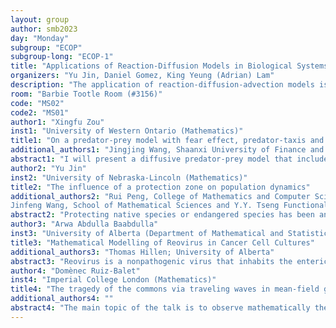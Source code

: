 ```yaml
---
layout: group
author: smb2023
day: "Monday"
subgroup: "ECOP"
subgroup-long: "ECOP-1"
title: "Applications of Reaction-Diffusion Models in Biological Systems"
organizers: "Yu Jin, Daniel Gomez, King Yeung (Adrian) Lam"
description: "The application of reaction-diffusion-advection models is prevalent throughout biological problems ranging from intracellular to ecological phenomena. The analysis of such models often leads to biological insights while simultaneously being of mathematical interest. Recently, we have seen novel applications in epidemiology, evolutionary and population dynamics, cell physiology, and conservation biology. In this mini-symposium we will gather speakers working on a variety of biological problems in which reaction-diffusion-advection models play a prominent role. Speakers will communicate the latest advances in their respective fields, and identify emerging directions for future research efforts. Moreover, by gathering speakers studying distinct biological phenomena but using similar mathematical tools, we hope to promote collaborations between researchers working on different biological problems."
room: "Barbie Tootle Room (#3156)"
code: "MS02"
code2: "MS01"
author1: "Xingfu Zou"
inst1: "University of Western Ontario (Mathematics)"
title1: "On a predator-prey model with fear effect, predator-taxis and degeneracy in spatially heterogeneous environmen"
additional_authors1: "Jingjing Wang, Shaanxi University of Finance and Economics"
abstract1: "I will present a diffusive predator-prey model that includes fear effect, predator-taxis, spatial heterogeneity and degeneracy on some space dependent model parameters. I will report some recent results on local and global bifurcations of steady state solutions of the model system. This is a joint work with Dr. Jingjing Wang."
author2: "Yu Jin"
inst2: "University of Nebraska-Lincoln (Mathematics)"
title2: "The influence of a protection zone on population dynamics"
additional_authors2: "Rui Peng, College of Mathematics and Computer Science, Zhejiang Normal University, China;
Jinfeng Wang, School of Mathematical Sciences and Y.Y. Tseng Functional Analysis Research Center, Harbin Normal University, China"
abstract2: "Protecting native species or endangered species has been an important issue in ecology. Differential equations have been applied to incorporate protection zones in the habitat of species to investigate the influence of protection zones on long-term population dynamics. We derive a reaction-diffusion model for a population in a one-dimensional bounded habitat, where the population is subjected to a strong Allee effect in its natural domain but obeys a logistic growth in a protection zone. We establish threshold conditions for population persistence and extinction via the principal eigenvalue of an associated eigenvalue problem, and then propose strategies for designing the optimal location of the protection zone under different boundary conditions in order for the population to persist in a long run."
author3: "Arwa Abdulla Baabdulla"
inst3: "University of Alberta (Department of Mathematical and Statistical Sciences)"
title3: "Mathematical Modelling of Reovirus in Cancer Cell Cultures"
additional_authors3: "Thomas Hillen; University of Alberta"
abstract3: "Reovirus is a nonpathogenic virus that inhabits the enteric tract of mammals. It is a double-stranded RNA virus that showed the ability to naturally infect and lyse tumors under in vitro and in vivo conditions. Unmodified reovirus (T3wt) is currently being evaluated as an anti-cancer therapy in more than 30 clinical trials in different types of cancer such as metastatic breast cancer, prostate cancer, and colorectal cancer. Dr. Maya Shmulevitz from Li-Ka Shing Institute of Virology, University of Alberta and her PhD student Francisca Cristi focus in their laboratory to improve reovirus as a cancer therapy. In collaboration with them, we are trying to answer the following questions via mathematical modelling: How far does the virus spread depending on the binding rate? How does the viral invasion speed depend on the binding rate? How does reducing the binding rate affect the plaque size?"
author4: "Domènec Ruiz-Balet"
inst4: "Imperial College London (Mathematics)"
title4: "The tragedy of the commons via traveling waves in mean-field games"
additional_authors4: ""
abstract4: "The main topic of the talk is to observe mathematically the tragedy of the commons in spatial models. Garret Hardin, in 1968, exposed in his seminal paper, several situations in which the uncoordinated action of selfish individuals can lead to the depletion of a common resource, the so-called tragedy of the commons. We will consider a population model that consists of the most basic reaction-diffusion equations and we will formulate a harvesting game. Making use of a mean-field game (MFG) formulation, we will observe how the MFG “reversed” travelling wave solutions in the sense that, in the absence of players the population would invade the whole domain but in the aforementioned Nash equilibria the population gets extinguished. We will also briefly discuss other population models in which this situation arises."
---
```

